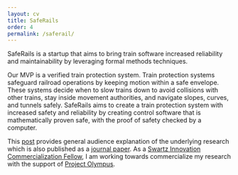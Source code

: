 ```yaml
---
layout: cv
title: SafeRails
order: 4
permalink: /saferail/
---
```


SafeRails is a startup that aims to bring train software increased reliability and maintainability by leveraging formal methods techniques.

Our MVP is a verified train protection system.
Train protection systems safeguard railroad operations by keeping motion within a safe envelope.
These systems decide when to slow trains down to avoid collisions with other trains, stay inside movement authorities, and navigate slopes, curves, and tunnels safely.
SafeRails aims to create a train protection system with increased safety and reliability by creating control software that is mathematically proven safe, with the proof of safety checked by a computer.

This [post](https://aditink.github.io/draft/2023/06/27/verified-train-control.html) provides general audience explanation of the underlying research which is also published as a [journal paper](https://aditink.github.io/assets/train-control-emsoft-preprint.pdf).
As a [Swartz Innovation Commercialization Fellow](https://www.cmu.edu/swartz-center-for-entrepreneurship/education-and-resources/innovation-fellows/current-fellows.html), I am working towards commercialize my research with the support of [Project Olympus](https://www.cmu.edu/swartz-center-for-entrepreneurship/education-and-resources/project-olympus/).